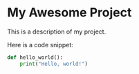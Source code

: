 # My Awesome Project

This is a description of my project.

Here is a code snippet:

```python
def hello_world():
    print("Hello, world!")
